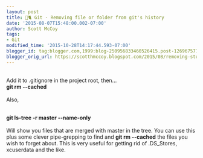 ```yaml
---
layout: post
title: 🐙🐈 Git - Removing file or folder from git's history
date: '2015-08-07T15:48:00.002-07:00'
author: Scott McCoy
tags:
- Git
modified_time: '2015-10-28T14:17:44.593-07:00'
blogger_id: tag:blogger.com,1999:blog-250956833460526415.post-1269675778162611965
blogger_orig_url: https://scotthmccoy.blogspot.com/2015/08/removing-stuff-from-gits-history.html
---
```


<br />Add it to .gitignore in the project root, then...<br /><b>git rm --cached <file>&nbsp;</file></b><br /><br />Also,<br /><br /><div class="p1"><span class="s1"><b>git ls-tree -r master --name-only</b></span></div><div class="p1"><span class="s1"><br /></span></div><div class="p1"><span class="s1">Will show you files that are merged with master in the tree. You can use this plus some clever pipe-grepping to find and <b>git rm --cached</b>&nbsp;the files you wish to forget about. This is very useful for getting rid of .DS_Stores, xcuserdata and the like.</span></div>
